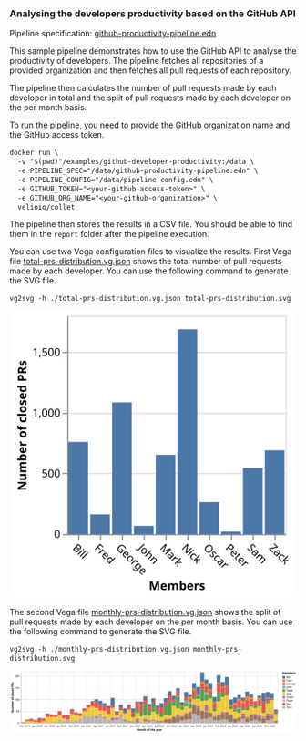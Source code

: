 ### Analysing the developers productivity based on the GitHub API

Pipeline specification: [github-productivity-pipeline.edn](github-productivity-pipeline.edn)

This sample pipeline demonstrates how to use the GitHub API to analyse 
the productivity of developers. The pipeline fetches all repositories 
of a provided organization and then fetches all pull requests of each repository.

The pipeline then calculates the number of pull requests made by each developer in total
and the split of pull requests made by each developer on the per month basis.

To run the pipeline, you need to provide the GitHub organization name and the GitHub access token.

```shell
docker run \
  -v "$(pwd)"/examples/github-developer-productivity:/data \
  -e PIPELINE_SPEC="/data/github-productivity-pipeline.edn" \
  -e PIPELINE_CONFIG="/data/pipeline-config.edn" \
  -e GITHUB_TOKEN="<your-github-access-token>" \
  -e GITHUB_ORG_NAME="<your-github-organization>" \
  velioio/collet
```

The pipeline then stores the results in a CSV file. 
You should be able to find them in the `report` folder after the pipeline execution.

You can use two Vega configuration files to visualize the results.
First Vega file [total-prs-distribution.vg.json](total-prs-distribution.vg.json) 
shows the total number of pull requests made by each developer.
You can use the following command to generate the SVG file.

```shell
vg2svg -h ./total-prs-distribution.vg.json total-prs-distribution.svg
```

![total-prs-distribution.svg](total-prs-distribution.svg)

The second Vega file [monthly-prs-distribution.vg.json](monthly-prs-distribution.vg.json) 
shows the split of pull requests made by each developer on the per month basis.
You can use the following command to generate the SVG file.

```shell
vg2svg -h ./monthly-prs-distribution.vg.json monthly-prs-distribution.svg
```

![monthly-prs-distribution.svg](monthly-prs-distribution.svg)
